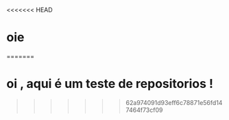 <<<<<<< HEAD
# oie

=======
# oi , aqui é um teste de repositorios !
>>>>>>> 62a974091d93eff6c78871e56fd147464f73cf09
